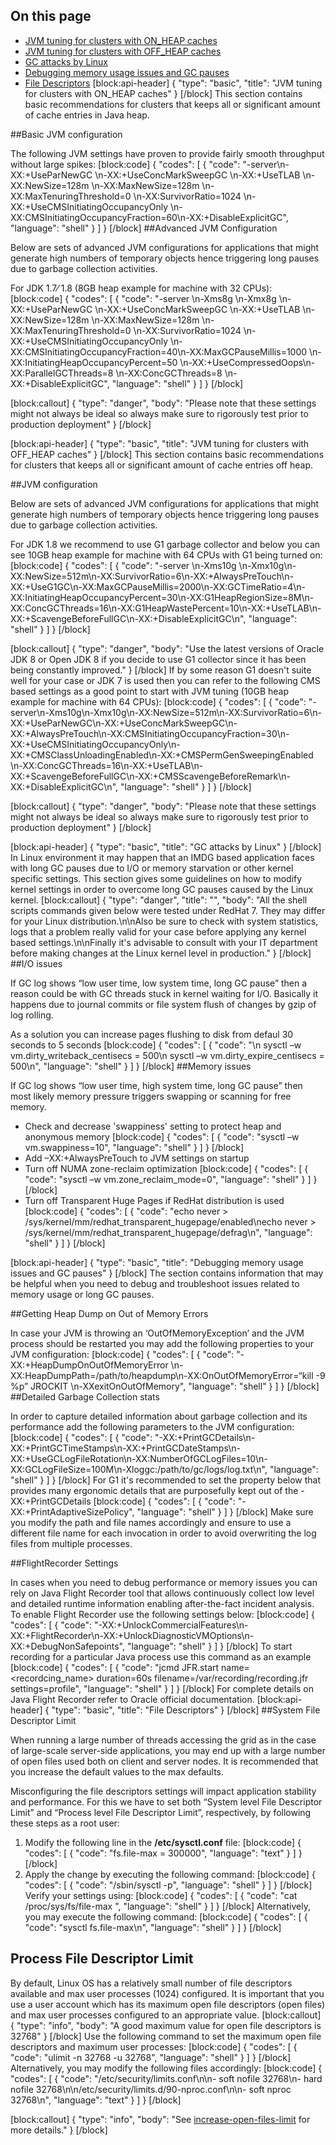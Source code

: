 ## On this page
- [JVM tuning for clusters with ON_HEAP caches](doc:jvm-and-system-tuning#jvm-tuning-for-clusters-with-on_heap-caches)
- [JVM tuning for clusters with OFF_HEAP caches](doc:jvm-and-system-tuning#jvm-tuning-for-clusters-with-off_heap-caches)
- [GC attacks by Linux](doc:jvm-and-system-tuning#gc-attacks-by-linux)
- [Debugging memory usage issues and GC pauses](doc:jvm-and-system-tuning#debugging-memory-usage-issues-and-gc-pauses)
- [File Descriptors](doc:jvm-and-system-tuning#file-descriptors) 
[block:api-header]
{
  "type": "basic",
  "title": "JVM tuning for clusters with ON_HEAP caches"
}
[/block]
This section contains basic recommendations for clusters that keeps all or significant amount of cache entries in Java heap. 

##Basic JVM configuration

The following JVM settings have proven to provide fairly smooth throughput without large spikes:
[block:code]
{
  "codes": [
    {
      "code": "-server\n-XX:+UseParNewGC \n-XX:+UseConcMarkSweepGC \n-XX:+UseTLAB \n-XX:NewSize=128m \n-XX:MaxNewSize=128m \n-XX:MaxTenuringThreshold=0 \n-XX:SurvivorRatio=1024 \n-XX:+UseCMSInitiatingOccupancyOnly \n-XX:CMSInitiatingOccupancyFraction=60\n-XX:+DisableExplicitGC",
      "language": "shell"
    }
  ]
}
[/block]
##Advanced JVM Configuration

Below are sets of advanced JVM configurations for applications that might generate high numbers of temporary objects hence triggering long pauses due to garbage collection activities.

For JDK 1.7⁄ 1.8 (8GB heap example for machine with 32 CPUs):
[block:code]
{
  "codes": [
    {
      "code": "-server \n-Xms8g \n-Xmx8g \n-XX:+UseParNewGC \n-XX:+UseConcMarkSweepGC \n-XX:+UseTLAB \n-XX:NewSize=128m \n-XX:MaxNewSize=128m \n-XX:MaxTenuringThreshold=0 \n-XX:SurvivorRatio=1024 \n-XX:+UseCMSInitiatingOccupancyOnly \n-XX:CMSInitiatingOccupancyFraction=40\n-XX:MaxGCPauseMillis=1000 \n-XX:InitiatingHeapOccupancyPercent=50 \n-XX:+UseCompressedOops\n-XX:ParallelGCThreads=8 \n-XX:ConcGCThreads=8 \n-XX:+DisableExplicitGC",
      "language": "shell"
    }
  ]
}
[/block]

[block:callout]
{
  "type": "danger",
  "body": "Please note that these settings might not always be ideal so always make sure to rigorously test prior to production deployment"
}
[/block]

[block:api-header]
{
  "type": "basic",
  "title": "JVM tuning for clusters with OFF_HEAP caches"
}
[/block]
This section contains basic recommendations for clusters that keeps all or significant amount of cache entries off heap. 

##JVM configuration

Below are sets of advanced JVM configurations for applications that might generate high numbers of temporary objects hence triggering long pauses due to garbage collection activities.

For JDK 1.8 we recommend to use G1 garbage collector and below you can see 10GB heap example for machine with 64 CPUs with G1 being turned on:
[block:code]
{
  "codes": [
    {
      "code": "-server \n-Xms10g \n-Xmx10g\n-XX:NewSize=512m\n-XX:SurvivorRatio=6\n-XX:+AlwaysPreTouch\n-XX:+UseG1GC\n-XX:MaxGCPauseMillis=2000\n-XX:GCTimeRatio=4\n-XX:InitiatingHeapOccupancyPercent=30\n-XX:G1HeapRegionSize=8M\n-XX:ConcGCThreads=16\n-XX:G1HeapWastePercent=10\n-XX:+UseTLAB\n-XX:+ScavengeBeforeFullGC\n-XX:+DisableExplicitGC\n",
      "language": "shell"
    }
  ]
}
[/block]

[block:callout]
{
  "type": "danger",
  "body": "Use the latest versions of Oracle JDK 8 or Open JDK 8 if you decide to use G1 collector since it has been being constantly improved."
}
[/block]
If by some reason G1 doesn't suite well for your case or JDK 7 is used then you can refer to the following CMS based settings as a good point to start with JVM tuning (10GB heap example for machine with 64 CPUs):
[block:code]
{
  "codes": [
    {
      "code": "-server\n-Xms10g\n-Xmx10g\n-XX:NewSize=512m\n-XX:SurvivorRatio=6\n-XX:+UseParNewGC\n-XX:+UseConcMarkSweepGC\n-XX:+AlwaysPreTouch\n-XX:CMSInitiatingOccupancyFraction=30\n-XX:+UseCMSInitiatingOccupancyOnly\n-XX:+CMSClassUnloadingEnabled\n-XX:+CMSPermGenSweepingEnabled \n-XX:ConcGCThreads=16\n-XX:+UseTLAB\n-XX:+ScavengeBeforeFullGC\n-XX:+CMSScavengeBeforeRemark\n-XX:+DisableExplicitGC\n",
      "language": "shell"
    }
  ]
}
[/block]

[block:callout]
{
  "type": "danger",
  "body": "Please note that these settings might not always be ideal so always make sure to rigorously test prior to production deployment"
}
[/block]

[block:api-header]
{
  "type": "basic",
  "title": "GC attacks by Linux"
}
[/block]
In Linux environment it may happen that an IMDG based application faces with long GC pauses due to I/O or memory starvation or other kernel specific settings. This section gives some guidelines on how to modify kernel settings in order to overcome long GC pauses caused by the Linux kernel.
[block:callout]
{
  "type": "danger",
  "title": "",
  "body": "All the shell scripts commands given below were tested under RedHat 7. They may differ for your Linux distribution.\n\nAlso be sure to check with system statistics, logs that a problem really valid for your case before applying any kernel based settings.\n\nFinally it's advisable to consult with your IT department before making changes at the Linux kernel level in production."
}
[/block]
##I/O issues

If GC log shows “low user time, low system time, long GC pause” then a reason could be with GC threads stuck in kernel waiting for I/O. Basically it happens due to journal commits or file system flush of changes by gzip of log rolling.

As a solution you can increase pages flushing to disk from defaul 30 seconds to 5 seconds
[block:code]
{
  "codes": [
    {
      "code": "\n  sysctl –w vm.dirty_writeback_centisecs = 500\n  sysctl –w vm.dirty_expire_centisecs = 500\n",
      "language": "shell"
    }
  ]
}
[/block]
##Memory issues

If GC log shows “low user time, high system time, long GC pause” then most likely memory pressure triggers swapping or scanning for free memory.

- Check and decrease 'swappiness' setting to protect heap and anonymous memory
[block:code]
{
  "codes": [
    {
      "code": "sysctl –w vm.swappiness=10",
      "language": "shell"
    }
  ]
}
[/block]
- Add –XX:+AlwaysPreTouch to JVM settings on startup
- Turn off NUMA zone-reclaim optimization
[block:code]
{
  "codes": [
    {
      "code": "sysctl –w vm.zone_reclaim_mode=0",
      "language": "shell"
    }
  ]
}
[/block]
- Turn off Transparent Huge Pages if RedHat distribution is used
[block:code]
{
  "codes": [
    {
      "code": "echo never > /sys/kernel/mm/redhat_transparent_hugepage/enabled\necho never > /sys/kernel/mm/redhat_transparent_hugepage/defrag\n",
      "language": "shell"
    }
  ]
}
[/block]

[block:api-header]
{
  "type": "basic",
  "title": "Debugging memory usage issues and GC pauses"
}
[/block]
The section contains information that may be helpful when you need to debug and troubleshoot issues related to memory usage or long GC pauses.

##Getting Heap Dump on Out of Memory Errors

In case your JVM is throwing an ‘OutOfMemoryException’ and the JVM process should be restarted you may add the following properties to your JVM configuration:
[block:code]
{
  "codes": [
    {
      "code": "-XX:+HeapDumpOnOutOfMemoryError \n-XX:HeapDumpPath=/path/to/heapdump\n-XX:OnOutOfMemoryError=“kill -9 %p” JROCKIT \n-XXexitOnOutOfMemory",
      "language": "shell"
    }
  ]
}
[/block]
##Detailed Garbage Collection stats

In order to capture detailed information about garbage collection and its performance add the following parameters to the JVM configuration:
[block:code]
{
  "codes": [
    {
      "code": "-XX:+PrintGCDetails\n-XX:+PrintGCTimeStamps\n-XX:+PrintGCDateStamps\n-XX:+UseGCLogFileRotation\n-XX:NumberOfGCLogFiles=10\n-XX:GCLogFileSize=100M\n-Xloggc:/path/to/gc/logs/log.txt\n",
      "language": "shell"
    }
  ]
}
[/block]
For G1 it's recommended to set the property below that provides many ergonomic details that are purposefully kept out of the -XX:+PrintGCDetails
[block:code]
{
  "codes": [
    {
      "code": "-XX:+PrintAdaptiveSizePolicy",
      "language": "shell"
    }
  ]
}
[/block]
Make sure you modify the path and file names accordingly and ensure to use a different file name for each invocation in order to avoid overwriting the log files from multiple processes.

##FlightRecorder Settings

In cases when you need to debug performance or memory issues you can rely on Java Flight Recorder tool that allows continuously collect low level and detailed runtime information enabling after-the-fact incident analysis. To enable Flight Recorder use the following settings below:
[block:code]
{
  "codes": [
    {
      "code": "-XX:+UnlockCommercialFeatures\n-XX:+FlightRecorder\n-XX:+UnlockDiagnosticVMOptions\n-XX:+DebugNonSafepoints",
      "language": "shell"
    }
  ]
}
[/block]
To start recording for a particular Java process use this command as an example
[block:code]
{
  "codes": [
    {
      "code": "jcmd <PID> JFR.start name=<recordcing_name> duration=60s filename=/var/recording/recording.jfr settings=profile",
      "language": "shell"
    }
  ]
}
[/block]
For complete details on Java Flight Recorder refer to Oracle official documentation.
[block:api-header]
{
  "type": "basic",
  "title": "File Descriptors"
}
[/block]
##System File Descriptor Limit

When running a large number of threads accessing the grid as in the case of large-scale server-side applications, you may end up with a large number of open files used both on client and server nodes. It is recommended that you increase the default values to the max defaults.

Misconfiguring the file descriptors settings will impact application stability and performance. For this we have to set both “System level File Descriptor Limit” and “Process level File Descriptor Limit”, respectively, by following these steps as a root user:

1. Modify the following line in the **/etc/sysctl.conf** file:
[block:code]
{
  "codes": [
    {
      "code": "fs.file-max = 300000",
      "language": "text"
    }
  ]
}
[/block]
2. Apply the change by executing the following command:
[block:code]
{
  "codes": [
    {
      "code": "/sbin/sysctl -p",
      "language": "shell"
    }
  ]
}
[/block]
Verify your settings using:
[block:code]
{
  "codes": [
    {
      "code": "cat /proc/sys/fs/file-max ",
      "language": "shell"
    }
  ]
}
[/block]
Alternatively, you may execute the following command:
[block:code]
{
  "codes": [
    {
      "code": "sysctl fs.file-max\n",
      "language": "shell"
    }
  ]
}
[/block]
## Process File Descriptor Limit

By default, Linux OS has a relatively small number of file descriptors available and max user processes (1024) configured. It is important that you use a user account which has its maximum open file descriptors (open files) and max user processes configured to an appropriate value. 
[block:callout]
{
  "type": "info",
  "body": "A good maximum value for open file descriptors is 32768"
}
[/block]
Use the following command to set the maximum open file descriptors and maximum user processes:
[block:code]
{
  "codes": [
    {
      "code": "ulimit -n 32768 -u 32768",
      "language": "shell"
    }
  ]
}
[/block]
Alternatively, you may modify the following files accordingly:
[block:code]
{
  "codes": [
    {
      "code": "/etc/security/limits.conf\n\n- soft    nofile          32768\n- hard    nofile          32768\n\n/etc/security/limits.d/90-nproc.conf\n\n- soft nproc 32768\n",
      "language": "text"
    }
  ]
}
[/block]

[block:callout]
{
  "type": "info",
  "body": "See [increase-open-files-limit](https://easyengine.io/tutorials/linux/increase-open-files-limit/) for more details."
}
[/block]